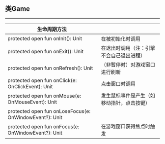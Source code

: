 ## 类Game ##

---
生命周期方法||
-------|-------|
protected open fun onInit(): Unit|在被初始化时调用|
protected open fun onExit(): Unit|在退出时调用（注：引擎不会自己退出进程） |
protected open fun onRefresh(): Unit| （非暂停时）对游戏窗口进行刷新|
protected open fun onClick(e: OnClickEvent): Unit|点击窗口时调用|
protected open fun onMouse(e: OnMouseEvent): Unit|发生鼠标事件是产生（如移动指针，点击按键）|
protected open fun onLoseFocus(e: OnWindowEvent?): Unit||
protected open fun onFocus(e: OnWindowEvent?): Unit|在游戏窗口获得焦点时触发|


